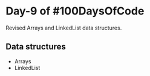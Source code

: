 # Day-9 of #100DaysOfCode

Revised Arrays and LinkedList data structures.

## Data structures

* Arrays
* LinkedList